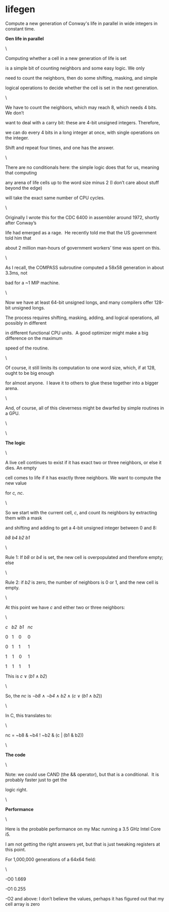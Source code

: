 # lifegen
Compute a new generation of Conway's life in parallel in wide integers in constant time.

**Gen life in parallel**

\

Computing whether a cell in a new generation of life is set

is a simple bit of counting neighbors and some easy logic. We only

need to count the neighbors, then do some shifting, masking, and simple

logical operations to decide whether the cell is set in the next
generation.

\

We have to count the neighbors, which may reach 8, which needs 4 bits. 
We don’t

want to deal with a carry bit: these are 4-bit unsigned integers.
Therefore,

we can do every 4 bits in a long integer at once, with single operations
on the integer.

Shift and repeat four times, and one has the answer.  

\

There are no conditionals here: the simple logic does that for us,
meaning that computing

any arena of life cells up to the word size minus 2 (I don’t care about
stuff beyond the edge)

will take the exact same number of CPU cycles.

\

Originally I wrote this for the CDC 6400 in assembler around 1972,
shortly after Conway’s

life had emerged as a rage.  He recently told me that the US government
told him that 

about 2 million man-hours of government workers’ time was spent on
this. 

\

As I recall, the COMPASS subroutine computed a 58x58 generation in about
3.3ms, not

bad for a \~1 MIP machine.

\

Now we have at least 64-bit unsigned longs, and many compilers offer
128-bit unsigned longs.

The process requires shifting, masking, adding, and logical operations,
all possibly in different

in different functional CPU units.  A good optimizer might make a big
difference on the maximum

speed of the routine.

\

Of course, it still limits its computation to one word size, which, if
at 128, ought to be big enough

for almost anyone.  I leave it to others to glue these together into a
bigger arena.

\

And, of course, all of this cleverness might be dwarfed by simple
routines in a GPU.

\

\

**The logic**

\

A live cell continues to exist if it has exact two or three neighbors,
or else it dies. An empty

cell comes to life if it has exactly three neighbors. We want to compute
the new value

for *c, nc*.

\

So we start with the current cell, *c*, and count its neighbors by
extracting them with a mask

and shifting and adding to get a 4-bit unsigned integer between 0 and 8:

*b8 b4 b2 b1*

\

Rule 1: If *b8* or *b4* is set, the new cell is overpopulated and
therefore empty; else

\

Rule 2: if *b2* is zero, the number of neighbors is 0 or 1, and the new
cell is empty.

\

At this point we have *c* and either two or three neighbors:

\

*c   b2  b1   nc*

0   1    0     0

0   1    1      1

1    1    0     1

1    1    1      1

This is *c* ∨ (*b1* ∧ *b2*)

\

So, the *nc* is ¬*b8* ∧ ¬*b4* ∧ *b2* ∧ (*c* ∨ (*b1* ∧ *b2*))

\

In C, this translates to:

\

nc = \~b8 & \~b4 ! \~b2 & (c | (b1 & b2))

\

**The code**

\

Note: we could use CAND (the && operator), but that is a conditional. 
It is probably faster just to get the

logic right.

\

**Performance**

\

Here is the probable performance on my Mac running a 3.5 GHz Intel Core
i5.

I am not getting the right answers yet, but that is just tweaking
registers at this point.

For 1,000,000 generations of a 64x64 field:

\

-O0 1.669

-O1 0.255

-O2 and above: I don’t believe the values, perhaps it has figured out
that my cell array is zero

 

